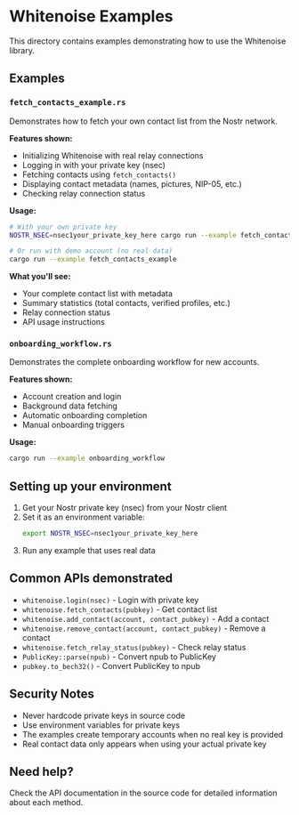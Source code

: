 # Whitenoise Examples

This directory contains examples demonstrating how to use the Whitenoise library.

## Examples

### `fetch_contacts_example.rs`

Demonstrates how to fetch your own contact list from the Nostr network.

**Features shown:**
- Initializing Whitenoise with real relay connections
- Logging in with your private key (nsec)
- Fetching contacts using `fetch_contacts()`
- Displaying contact metadata (names, pictures, NIP-05, etc.)
- Checking relay connection status

**Usage:**

```bash
# With your own private key
NOSTR_NSEC=nsec1your_private_key_here cargo run --example fetch_contacts_example

# Or run with demo account (no real data)
cargo run --example fetch_contacts_example
```

**What you'll see:**
- Your complete contact list with metadata
- Summary statistics (total contacts, verified profiles, etc.)
- Relay connection status
- API usage instructions

### `onboarding_workflow.rs`

Demonstrates the complete onboarding workflow for new accounts.

**Features shown:**
- Account creation and login
- Background data fetching
- Automatic onboarding completion
- Manual onboarding triggers

**Usage:**

```bash
cargo run --example onboarding_workflow
```

## Setting up your environment

1. Get your Nostr private key (nsec) from your Nostr client
2. Set it as an environment variable:
   ```bash
   export NOSTR_NSEC=nsec1your_private_key_here
   ```
3. Run any example that uses real data

## Common APIs demonstrated

- `whitenoise.login(nsec)` - Login with private key
- `whitenoise.fetch_contacts(pubkey)` - Get contact list
- `whitenoise.add_contact(account, contact_pubkey)` - Add a contact
- `whitenoise.remove_contact(account, contact_pubkey)` - Remove a contact
- `whitenoise.fetch_relay_status(pubkey)` - Check relay status
- `PublicKey::parse(npub)` - Convert npub to PublicKey
- `pubkey.to_bech32()` - Convert PublicKey to npub

## Security Notes

- Never hardcode private keys in source code
- Use environment variables for private keys
- The examples create temporary accounts when no real key is provided
- Real contact data only appears when using your actual private key

## Need help?

Check the API documentation in the source code for detailed information about each method.
